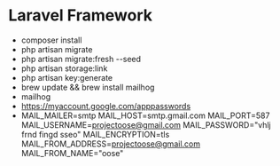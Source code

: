 # Laravel Framework
-   composer install
-   php artisan migrate
-   php artisan migrate:fresh --seed
-   php artisan storage:link
-   php artisan key:generate
-   brew update && brew install mailhog
-   mailhog
-   https://myaccount.google.com/apppasswords
-   MAIL_MAILER=smtp
    MAIL_HOST=smtp.gmail.com
    MAIL_PORT=587
    MAIL_USERNAME=projectoose@gmail.com
    MAIL_PASSWORD="vhlj frnd fingd sseo"
    MAIL_ENCRYPTION=tls
    MAIL_FROM_ADDRESS=projectoose@gmail.com
    MAIL_FROM_NAME="oose"
